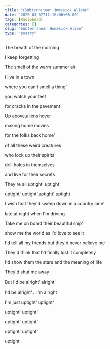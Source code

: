 ```yaml
---
title: "《Subterranean Homesick Alien》"
date: "2020-03-07T17:16:06+08:00"
tags: [Radiohead]
categories: []
slug: "Subterranean Homesick Alien"
type: "poetry"
---
```


The breath of the morning

I keep forgetting

The smell of the warm summer air

I live in a town

where you can't smell a thing'

you watch your feet

for cracks in the pavement

Up above,aliens hover

making home movies

for the folks back home'

of all these weird creatures

who lock up their spirits'

drill holes in themselves

and live for their secrets

They're all uptight' uptight'

uptight' uptight',uptight' uptight

I wish that they'd sweep down in a country lane'

late at night when I'm driving

Take me on board their beautiful ship'

show me the world as I'd love to see it

I'd tell all my friends but they'd never believe me

They'd think that I'd finally lost it completely

I'd show them the stars and the meaning of life

They'd shut me away

But I'd be alright' alright'

I'd be alright'，I'm alright

I'm just uptight' uptight'

uptight' uptight'

uptight' uptight'

uptight' uptight'

uptight